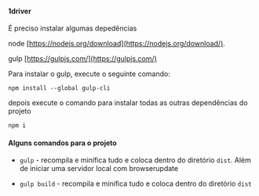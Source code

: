 #### 1driver

É preciso instalar algumas depedências

node [https://nodejs.org/download](https://nodejs.org/download/).

gulp [https://gulpjs.com/](https://gulpjs.com/)

Para instalar o gulp, execute o seguinte comando:
```
npm install --global gulp-cli
```

depois execute o comando para instalar todas as outras dependências do projeto
```
npm i
```

#### Alguns comandos para o projeto

+  `gulp` - recompila e minifica tudo e coloca dentro do diretório `dist`. Além de iniciar uma servidor local com browserupdate

+  `gulp build` - recompila e minifica tudo e coloca dentro do diretório `dist`

